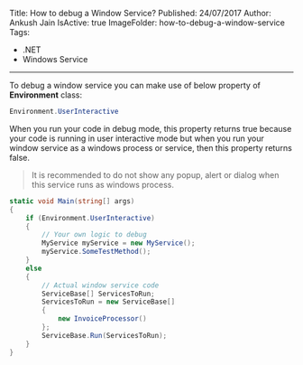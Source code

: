 Title: How to debug a Window Service?
Published: 24/07/2017
Author: Ankush Jain
IsActive: true
ImageFolder: how-to-debug-a-window-service
Tags:
  - .NET
  - Windows Service
---
To debug a window service you can make use of below property of **Environment** class:

```cs
Environment.UserInteractive
```

When you run your code in debug mode, this property returns true because your code is running in user interactive mode but when you run your window service as a windows process or service, then this property returns false.

> It is recommended to do not show any popup, alert or dialog when this service runs as windows process.

```cs
static void Main(string[] args)
{
    if (Environment.UserInteractive)
    {
        // Your own logic to debug
        MyService myService = new MyService();
        myService.SomeTestMethod();
    }
    else
    {
        // Actual window service code
        ServiceBase[] ServicesToRun;
        ServicesToRun = new ServiceBase[] 
        { 
            new InvoiceProcessor() 
        };
        ServiceBase.Run(ServicesToRun);
    }
}
```

                
